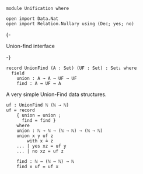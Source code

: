 ```
module Unification where
```

```
open import Data.Nat
open import Relation.Nullary using (Dec; yes; no)
```

{-

  Union-find interface

-}

```
record UnionFind (A : Set) (UF : Set) : Set₁ where
  field
    union : A → A → UF → UF
    find : A → UF → A
```


A very simple Union-Find data structures.

```
uf : UnionFind ℕ (ℕ → ℕ)
uf = record
    { union = union ;
      find = find }
    where
    union : ℕ → ℕ → (ℕ → ℕ) → (ℕ → ℕ)
    union x y uf z
        with x ≟ z
    ... | yes xz = uf y
    ... | no xz = uf z

    find : ℕ → (ℕ → ℕ) → ℕ
    find x uf = uf x
```
